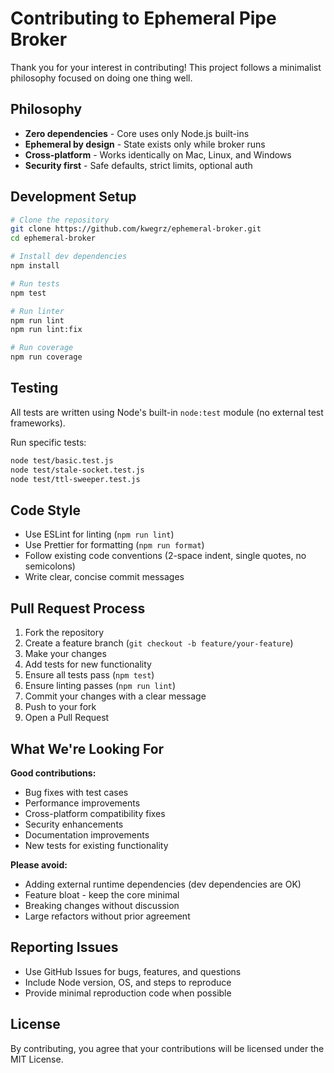# Contributing to Ephemeral Pipe Broker

Thank you for your interest in contributing! This project follows a minimalist philosophy focused on doing one thing well.

## Philosophy

- **Zero dependencies** - Core uses only Node.js built-ins
- **Ephemeral by design** - State exists only while broker runs
- **Cross-platform** - Works identically on Mac, Linux, and Windows
- **Security first** - Safe defaults, strict limits, optional auth

## Development Setup

```bash
# Clone the repository
git clone https://github.com/kwegrz/ephemeral-broker.git
cd ephemeral-broker

# Install dev dependencies
npm install

# Run tests
npm test

# Run linter
npm run lint
npm run lint:fix

# Run coverage
npm run coverage
```

## Testing

All tests are written using Node's built-in `node:test` module (no external test frameworks).

Run specific tests:

```bash
node test/basic.test.js
node test/stale-socket.test.js
node test/ttl-sweeper.test.js
```

## Code Style

- Use ESLint for linting (`npm run lint`)
- Use Prettier for formatting (`npm run format`)
- Follow existing code conventions (2-space indent, single quotes, no semicolons)
- Write clear, concise commit messages

## Pull Request Process

1. Fork the repository
2. Create a feature branch (`git checkout -b feature/your-feature`)
3. Make your changes
4. Add tests for new functionality
5. Ensure all tests pass (`npm test`)
6. Ensure linting passes (`npm run lint`)
7. Commit your changes with a clear message
8. Push to your fork
9. Open a Pull Request

## What We're Looking For

**Good contributions:**

- Bug fixes with test cases
- Performance improvements
- Cross-platform compatibility fixes
- Security enhancements
- Documentation improvements
- New tests for existing functionality

**Please avoid:**

- Adding external runtime dependencies (dev dependencies are OK)
- Feature bloat - keep the core minimal
- Breaking changes without discussion
- Large refactors without prior agreement

## Reporting Issues

- Use GitHub Issues for bugs, features, and questions
- Include Node version, OS, and steps to reproduce
- Provide minimal reproduction code when possible

## License

By contributing, you agree that your contributions will be licensed under the MIT License.
